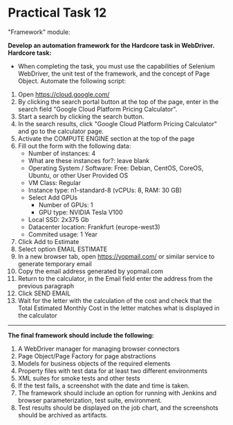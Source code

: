 # Practical Task 12
"Framework" module:

**Develop an automation framework for the Hardcore task in WebDriver.
Hardcore task:**
- When completing the task, you must use the capabilities of Selenium WebDriver, the unit test of the framework, and the concept of Page Object. Automate the following   script:
1. Open https://cloud.google.com/
2. By clicking the search portal button at the top of the page, enter in the search field "Google Cloud Platform Pricing Calculator".
3. Start a search by clicking the search button.
4. In the search results, click "Google Cloud Platform Pricing Calculator" and go to the calculator page.
5. Activate the COMPUTE ENGINE section at the top of the page
6. Fill out the form with the following data:
   * Number of instances: 4
   * What are these instances for?: leave blank
   * Operating System / Software: Free: Debian, CentOS, CoreOS, Ubuntu, or other User Provided OS
   * VM Class: Regular
   * Instance type: n1-standard-8    (vCPUs: 8, RAM: 30 GB)
   * Select Add GPUs
     * Number of GPUs: 1
     * GPU type: NVIDIA Tesla V100
   * Local SSD: 2x375 Gb
   * Datacenter location: Frankfurt (europe-west3)
   * Commited usage: 1 Year
7. Click Add to Estimate
8. Select option EMAIL ESTIMATE
9. In a new browser tab, open https://yopmail.com/ or similar service to generate temporary email
10. Copy the email address generated by yopmail.com
11. Return to the calculator, in the Email field enter the address from the previous paragraph
12. Click SEND EMAIL
13. Wait for the letter with the calculation of the cost and check that the Total Estimated Monthly Cost in the letter matches what is displayed in the calculator
---
**The final framework should include the following:**
1. A WebDriver manager for managing browser connectors
2. Page Object/Page Factory for page abstractions
3. Models for business objects of the required elements
4. Property files with test data for at least two different environments
5. XML suites for smoke tests and other tests
6. If the test fails, a screenshot with the date and time is taken.
7. The framework should include an option for running with Jenkins and browser parameterization, test suite, environment.
8. Test results should be displayed on the job chart, and the screenshots should be archived as artifacts.
